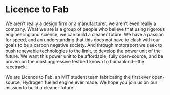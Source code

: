# Licence to Fab

We aren’t really a design firm or a manufacturer, we aren’t even really a company. What we are is a group of people who believe that using rigorous engineering and science, we can build a cleaner future. We have a passion for speed, and an understanding that this does not have to clash with our goals to be a carbon negative society. And through motorsport we seek to push renewable technologies to the limit, to develop the power unit of the future. We want this power unit to be affordable, fully open-source, and be proven on the most aggressive testbed known to humankind—the racetrack.

We are Licence to Fab, an MIT student team fabricating the first ever open-source, Hydrogen fueled engine ever made. We hope you join us on our mission to build a cleaner future.


